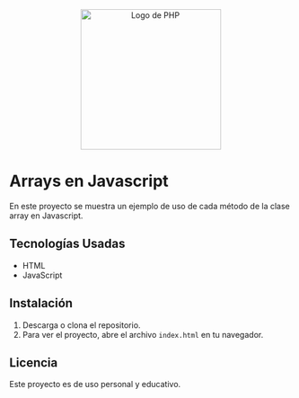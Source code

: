 <div style="text-align: center;">
  <img src="https://encrypted-tbn0.gstatic.com/images?q=tbn:ANd9GcTvnavu8RYs5AJG7XZWkP5GxxT7-Nk8Cu6Uyg&s" alt="Logo de PHP" style="width: 250px;">
</div>



# Arrays en Javascript

En este proyecto se muestra un ejemplo de uso de cada método de la clase array en Javascript.

## Tecnologías Usadas

- HTML
- JavaScript
## Instalación

1. Descarga o clona el repositorio.
2. Para ver el proyecto, abre el archivo `index.html` en tu navegador.

## Licencia

Este proyecto es de uso personal y educativo.
